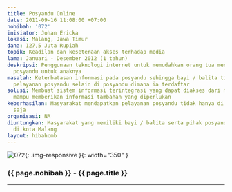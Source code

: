 ```yaml
---
title: Posyandu Online
date: 2011-09-16 11:08:00 +07:00
nohibah: '072'
inisiator: Johan Ericka
lokasi: Malang, Jawa Timur
dana: 127,5 Juta Rupiah
topik: Keadilan dan keseteraan akses terhadap media
lama: Januari - Desember 2012 (1 tahun)
deskripsi: Penggunaan teknologi internet untuk memudahkan orang tua mendapatkan pelayanan
  posyandu untuk anaknya
masalah: Keterbatasan informasi pada posyandu sehingga bayi / balita tidak dapat mendapatkan
  pelayanan posyandu selain di posyandu dimana ia terdaftar
solusi: Membuat sistem informasi terintegrasi yang dapat diakses dari manapun yang
  mampu memberikan informasi tambahan yang diperlukan
keberhasilan: Masyarakat mendapatkan pelayanan posyandu tidak hanya di daerah asalnya
  saja
organisasi: NA
diuntungkan: Masyarakat yang memiliki bayi / balita serta pihak posyandu di 5 kecamatan
  di kota Malang
layout: hibahcmb
---
```


![072](/static/img/hibahcmb/072.png){: .img-responsive }{: width="350" }

### {{ page.nohibah }} - {{ page.title }}

---

